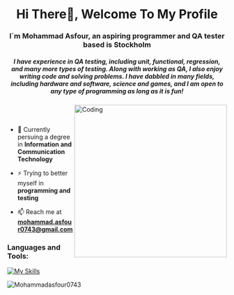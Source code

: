<h1 align="center">Hi There👋, Welcome To My Profile </h1>
<h3 align="center">I´m Mohammad Asfour, an aspiring programmer and QA tester based is Stockholm</h3>

<h5 align="center"> I have experience in QA testing, including unit, functional, regression, and many more types of testing. Along with working as QA, I also enjoy writing code and solving problems. I have dabbled in many fields, including hardware and software, science and games, and I am open to any type of programming as long as it is fun!</h5>

<img align="right" alt="Coding" width="350" src="https://cdn.dribbble.com/users/730703/screenshots/6581243/avento.gif"> 
<br/>
<br/>

- 🔭 Currently persuing a degree in **Information and Communication Technology**

- ⚡ Trying to better myself in **programming and testing**

- 📫 Reach me at **mohammad.asfour0743@gmail.com**



<h3 align="left">Languages and Tools:</h3>

[![My Skills](https://skillicons.dev/icons?i=java,c,cs,html,css,git,unity,figma,arduino,matlab)](https://skillicons.dev)


<p><img align="left" src="https://github-readme-stats.vercel.app/api/top-langs?username=Mohammadasfour0743&show_icons=true&locale=en&layout=compact" alt="Mohammadasfour0743" /></p>


